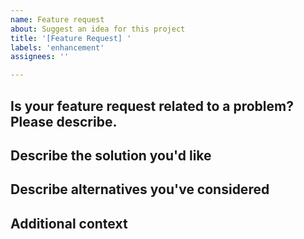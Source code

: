 ```yaml
---
name: Feature request
about: Suggest an idea for this project
title: '[Feature Request] '
labels: 'enhancement'
assignees: ''

---
```


## Is your feature request related to a problem? Please describe.
<!-- A clear and concise description of what the problem is. Ex. I'm always frustrated when [...]-->

## Describe the solution you'd like
<!-- A clear and concise description of what you want to happen. -->

## Describe alternatives you've considered
<!-- A clear and concise description of any alternative solutions or features you've considered. -->

## Additional context
<!-- Add any other context or screenshots about the feature request here. -->

